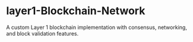 # layer1-Blockchain-Network
A custom Layer 1 blockchain implementation with consensus, networking, and block validation features.
